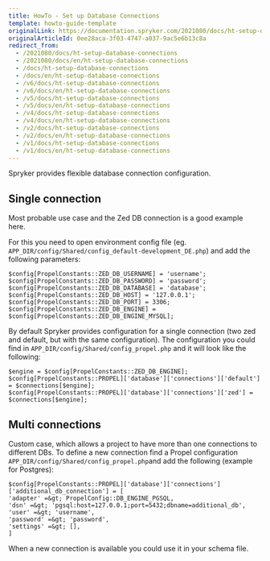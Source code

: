 ```yaml
---
title: HowTo - Set up Database Connections
template: howto-guide-template
originalLink: https://documentation.spryker.com/2021080/docs/ht-setup-database-connections
originalArticleId: 0ee28aca-3f03-4747-a037-9ac5e6b13c8a
redirect_from:
  - /2021080/docs/ht-setup-database-connections
  - /2021080/docs/en/ht-setup-database-connections
  - /docs/ht-setup-database-connections
  - /docs/en/ht-setup-database-connections
  - /v6/docs/ht-setup-database-connections
  - /v6/docs/en/ht-setup-database-connections
  - /v5/docs/ht-setup-database-connections
  - /v5/docs/en/ht-setup-database-connections
  - /v4/docs/ht-setup-database-connections
  - /v4/docs/en/ht-setup-database-connections
  - /v2/docs/ht-setup-database-connections
  - /v2/docs/en/ht-setup-database-connections
  - /v1/docs/ht-setup-database-connections
  - /v1/docs/en/ht-setup-database-connections
---
```


Spryker provides flexible database connection configuration.

## Single connection
Most probable use case and the Zed DB connection is a good example here.

For this you need to open environment config file (eg. `APP_DIR/config/Shared/config_default-development_DE.php`) and add the following parameters:

```
$config[PropelConstants::ZED_DB_USERNAME] = 'username';
$config[PropelConstants::ZED_DB_PASSWORD] = 'password';
$config[PropelConstants::ZED_DB_DATABASE] = 'database';
$config[PropelConstants::ZED_DB_HOST] = '127.0.0.1';
$config[PropelConstants::ZED_DB_PORT] = 3306;
$config[PropelConstants::ZED_DB_ENGINE] = $config[PropelConstants::ZED_DB_ENGINE_MYSQL];
```

By default Spryker provides configuration for a single connection (two zed and default, but with the same configuration). The configuration you could find in `APP_DIR/config/Shared/config_propel.php` and it will look like the following:

```
$engine = $config[PropelConstants::ZED_DB_ENGINE];
$config[PropelConstants::PROPEL]['database']['connections']['default'] = $connections[$engine];
$config[PropelConstants::PROPEL]['database']['connections']['zed'] = $connections[$engine];
```
## Multi connections
Custom case, which allows a project to have more than one connections to different DBs. To define a new connection find a Propel configuration `APP_DIR/config/Shared/config_propel.php`and add the following (example for Postgres):

```
$config[PropelConstants::PROPEL]['database']['connections']['additional_db_connection'] = [
'adapter' =&gt; PropelConfig::DB_ENGINE_PGSQL,
'dsn' =&gt; 'pgsql:host=127.0.0.1;port=5432;dbname=additional_db',
'user' =&gt; 'username',
'password' =&gt; 'password',
'settings' =&gt; [],
]
```
When a new connection is available you could use it in your schema file.

